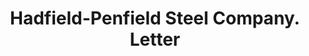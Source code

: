 ---
doi: 10.7916/D86X0P65
date_other: '1923'
date_other_textual: '1923'
form: correspondence
genre:
- Letters (correspondence)
name:
- Hadfield-Penfield Steel Company
object_in_context_url: https://biggert.cul.columbia.edu/items/view/ave_biggert_01339
subject_hierarchical_geographic:
- Willoughby, Ohio, United States
subject_name:
- Hadfield-Penfield Steel Company
title: Hadfield-Penfield Steel Company. Letter
sort_title: Hadfield-Penfield Steel Company. Letter
call_number: ave_biggert_01339
coordinates:
- 41.645833333333336,-81.40972222222223
pid: ave_biggert_01339
identifiers: ave_biggert_01339
thumbnail: https://derivativo-2.library.columbia.edu/iiif/2/ldpd:343109/full/!256,256/0/native.jpg
permalink: /biggert/ave_biggert_01339/
layout: iiif-image-page
---